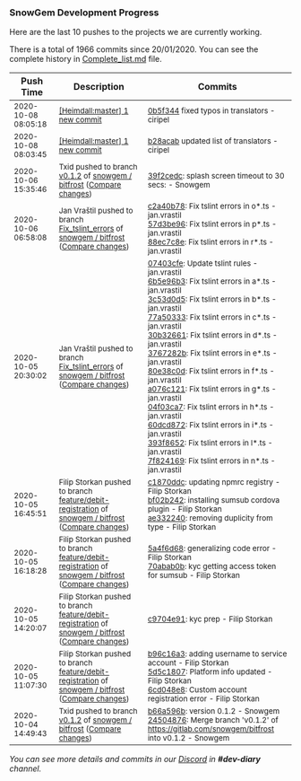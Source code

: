 
### SnowGem Development Progress

Here are the last 10 pushes to the projects we are currently working.

There is a total of 1966 commits since 20/01/2020. You can see the complete history in
 [Complete_list.md](Complete_list.md) file.

| Push Time | Description | Commits |
| --- | --- | --- |
| <sub>2020-10-08 08:05:18</sub> | <sub>[[Heimdall:master] 1 new commit](https://github.com/ciripel/Heimdall/commit/0b5f344780a7556f2b57faa825871ea04557c94e)</sub> | <sub>[0b5f344](https://github.com/ciripel/Heimdall/commit/0b5f344780a7556f2b57faa825871ea04557c94e) fixed typos in translators - ciripel</sub> |
| <sub>2020-10-08 08:03:45</sub> | <sub>[[Heimdall:master] 1 new commit](https://github.com/ciripel/Heimdall/commit/b28acabcd589cf3ee2d9b53b371035fc7b5f0844)</sub> | <sub>[b28acab](https://github.com/ciripel/Heimdall/commit/b28acabcd589cf3ee2d9b53b371035fc7b5f0844) updated list of translators - ciripel</sub> |
| <sub>2020-10-06 15:35:46</sub> | <sub>Txid pushed to branch [v0\.1\.2](https://gitlab.com/snowgem/bitfrost/commits/v0.1.2) of [snowgem / bitfrost](https://gitlab.com/snowgem/bitfrost) ([Compare changes](https://gitlab.com/snowgem/bitfrost/compare/24504876d6a0d7793b09c5e36711b0e5bb343189...39f2cedc1944d406fb001c7e4f4d3c85a12114d5))</sub> | <sub>[39f2cedc](https://gitlab.com/snowgem/bitfrost/-/commit/39f2cedc1944d406fb001c7e4f4d3c85a12114d5): splash screen timeout to 30 secs: - Snowgem</sub> |
| <sub>2020-10-06 06:58:08</sub> | <sub>Jan Vraštil pushed to branch [Fix\_tslint\_errors](https://gitlab.com/snowgem/bitfrost/commits/Fix_tslint_errors) of [snowgem / bitfrost](https://gitlab.com/snowgem/bitfrost) ([Compare changes](https://gitlab.com/snowgem/bitfrost/compare/7f824169972c9e6132a4ffc4dc00a820befc303e...88ec7c8ebd08afa60da1bfaa19e373fee6053bae))</sub> | <sub>[c2a40b78](https://gitlab.com/snowgem/bitfrost/-/commit/c2a40b78e03d21858cbf5354af366d5b9a7ee44b): Fix tslint errors in o*.ts - jan.vrastil<br>[57d3be96](https://gitlab.com/snowgem/bitfrost/-/commit/57d3be9667ecd6b1d64dc40c0dd2a2391272d757): Fix tslint errors in p*.ts - jan.vrastil<br>[88ec7c8e](https://gitlab.com/snowgem/bitfrost/-/commit/88ec7c8ebd08afa60da1bfaa19e373fee6053bae): Fix tslint errors in r*.ts - jan.vrastil</sub> |
| <sub>2020-10-05 20:30:02</sub> | <sub>Jan Vraštil pushed to branch [Fix\_tslint\_errors](https://gitlab.com/snowgem/bitfrost/commits/Fix_tslint_errors) of [snowgem / bitfrost](https://gitlab.com/snowgem/bitfrost) ([Compare changes](https://gitlab.com/snowgem/bitfrost/compare/cb55d566af9bc8f24a9440a76749dc38e15986ae...7f824169972c9e6132a4ffc4dc00a820befc303e))</sub> | <sub>[07403cfe](https://gitlab.com/snowgem/bitfrost/-/commit/07403cfe1132a830d9c23b5f4979c5ee0fc9490a): Update tslint rules - jan.vrastil<br>[6b5e96b3](https://gitlab.com/snowgem/bitfrost/-/commit/6b5e96b3aa90d596aa74e6ce3857e980ce51859a): Fix tslint errors in a*.ts - jan.vrastil<br>[3c53d0d5](https://gitlab.com/snowgem/bitfrost/-/commit/3c53d0d5605083d078af7f8fcf75488074991c70): Fix tslint errors in b*.ts - jan.vrastil<br>[77a50333](https://gitlab.com/snowgem/bitfrost/-/commit/77a50333d264805cf30e09f0b96270ef984b41fb): Fix tslint errors in c*.ts - jan.vrastil<br>[30b32661](https://gitlab.com/snowgem/bitfrost/-/commit/30b32661c01ef4336f43bbe42a82dbf9852f4440): Fix tslint errors in d*.ts - jan.vrastil<br>[3767282b](https://gitlab.com/snowgem/bitfrost/-/commit/3767282b317be5befb163f2d1fd8aba3586338f8): Fix tslint errors in e*.ts - jan.vrastil<br>[80e38c0d](https://gitlab.com/snowgem/bitfrost/-/commit/80e38c0d9e074e19b0d6f0a32b8ce50950ca390d): Fix tslint errors in f*.ts - jan.vrastil<br>[a076c121](https://gitlab.com/snowgem/bitfrost/-/commit/a076c121c166347311a075a2c81a868165a4bf11): Fix tslint errors in g*.ts - jan.vrastil<br>[04f03ca7](https://gitlab.com/snowgem/bitfrost/-/commit/04f03ca747a68822ffbebd2093e3a39becaab17b): Fix tslint errors in h*.ts - jan.vrastil<br>[60dcd872](https://gitlab.com/snowgem/bitfrost/-/commit/60dcd8729c9235d1d52a37fe542980286c6d078c): Fix tslint errors in i*.ts - jan.vrastil<br>[393f8652](https://gitlab.com/snowgem/bitfrost/-/commit/393f86528fd4396dfaf2bc431c37479ce8c253a2): Fix tslint errors in l*.ts - jan.vrastil<br>[7f824169](https://gitlab.com/snowgem/bitfrost/-/commit/7f824169972c9e6132a4ffc4dc00a820befc303e): Fix tslint errors in n*.ts - jan.vrastil</sub> |
| <sub>2020-10-05 16:45:51</sub> | <sub>Filip Storkan pushed to branch [feature/debit\-registration](https://gitlab.com/snowgem/bitfrost/commits/feature/debit-registration) of [snowgem / bitfrost](https://gitlab.com/snowgem/bitfrost) ([Compare changes](https://gitlab.com/snowgem/bitfrost/compare/70abab0bf213288f59f16e3dd7132bca222690c9...ae332240d059bba75de1a4cd3eec3d41e38cefc1))</sub> | <sub>[c1870ddc](https://gitlab.com/snowgem/bitfrost/-/commit/c1870ddc4ab79c2aa73b6d3034f3550a4cab993c): updating npmrc registry - Filip Storkan<br>[bf02b242](https://gitlab.com/snowgem/bitfrost/-/commit/bf02b242324234996573832ff103d205361734e4): installing sumsub cordova plugin - Filip Storkan<br>[ae332240](https://gitlab.com/snowgem/bitfrost/-/commit/ae332240d059bba75de1a4cd3eec3d41e38cefc1): removing duplicity from type - Filip Storkan</sub> |
| <sub>2020-10-05 16:18:28</sub> | <sub>Filip Storkan pushed to branch [feature/debit\-registration](https://gitlab.com/snowgem/bitfrost/commits/feature/debit-registration) of [snowgem / bitfrost](https://gitlab.com/snowgem/bitfrost) ([Compare changes](https://gitlab.com/snowgem/bitfrost/compare/c9704e91340d295213964db457160950404ca0af...70abab0bf213288f59f16e3dd7132bca222690c9))</sub> | <sub>[5a4f6d68](https://gitlab.com/snowgem/bitfrost/-/commit/5a4f6d68ebf5085f46a0e00826dad37ba57b9ab0): generalizing code error - Filip Storkan<br>[70abab0b](https://gitlab.com/snowgem/bitfrost/-/commit/70abab0bf213288f59f16e3dd7132bca222690c9): kyc getting access token for sumsub - Filip Storkan</sub> |
| <sub>2020-10-05 14:20:07</sub> | <sub>Filip Storkan pushed to branch [feature/debit\-registration](https://gitlab.com/snowgem/bitfrost/commits/feature/debit-registration) of [snowgem / bitfrost](https://gitlab.com/snowgem/bitfrost) ([Compare changes](https://gitlab.com/snowgem/bitfrost/compare/6cd048e88a079e2bf7e42191ab4f7b87b301e29e...c9704e91340d295213964db457160950404ca0af))</sub> | <sub>[c9704e91](https://gitlab.com/snowgem/bitfrost/-/commit/c9704e91340d295213964db457160950404ca0af): kyc prep - Filip Storkan</sub> |
| <sub>2020-10-05 11:07:30</sub> | <sub>Filip Storkan pushed to branch [feature/debit\-registration](https://gitlab.com/snowgem/bitfrost/commits/feature/debit-registration) of [snowgem / bitfrost](https://gitlab.com/snowgem/bitfrost) ([Compare changes](https://gitlab.com/snowgem/bitfrost/compare/774c95383831f9c4d8fa541ecdca216fba5fd848...6cd048e88a079e2bf7e42191ab4f7b87b301e29e))</sub> | <sub>[b96c16a3](https://gitlab.com/snowgem/bitfrost/-/commit/b96c16a32207fc62cb2c153bdf25e8a826bed3f2): adding username to service account - Filip Storkan<br>[5d5c1807](https://gitlab.com/snowgem/bitfrost/-/commit/5d5c18078784814e13b10c2968492758ced912e2): Platform info updated - Filip Storkan<br>[6cd048e8](https://gitlab.com/snowgem/bitfrost/-/commit/6cd048e88a079e2bf7e42191ab4f7b87b301e29e): Custom account registration error - Filip Storkan</sub> |
| <sub>2020-10-04 14:49:43</sub> | <sub>Txid pushed to branch [v0\.1\.2](https://gitlab.com/snowgem/bitfrost/commits/v0.1.2) of [snowgem / bitfrost](https://gitlab.com/snowgem/bitfrost) ([Compare changes](https://gitlab.com/snowgem/bitfrost/compare/d74b13a7aa414ce294107add613118c40b6ac152...24504876d6a0d7793b09c5e36711b0e5bb343189))</sub> | <sub>[b66a596b](https://gitlab.com/snowgem/bitfrost/-/commit/b66a596b22265355a6dfeba2d68081b8ac6ff761): version 0.1.2 - Snowgem<br>[24504876](https://gitlab.com/snowgem/bitfrost/-/commit/24504876d6a0d7793b09c5e36711b0e5bb343189): Merge branch 'v0.1.2' of https://gitlab.com/snowgem/bitfrost into v0.1.2 - Snowgem</sub> |

_You can see more details and commits in our [Discord](https://discord.gg/zumGnbg) in **#dev-diary** channel._
